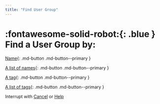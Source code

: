 ```yaml
---
title: "Find User Group"
---
```


# :fontawesome-solid-robot:{: .blue } Find a User Group by:

[Name][find-user-group-by-name]{: .md-button .md-button--primary } 

[A list of names][find-user-group-by-list]{: .md-button .md-button--primary }

[A tag][find-user-group-by-tag]{: .md-button .md-button--primary }

[A list of tags][find-user-group-by-tags]{: .md-button .md-button--primary }

Interrupt with [Cancel](../cancel/) or [Help](../help/)

[find-user-group-by-name]: ../find-user-group-by-name/ "You could type 'User Group name'"
[find-user-group-by-list]: ../find-user-group-by-list/ "You could type 'User Group'"
[find-user-group-by-tag]: ../find-user-group-by-tag/ "You could type 'User Group #tag'"
[find-user-group-by-tags]: ../find-user-group-by-tags/ "You could type 'User Group tags'"
